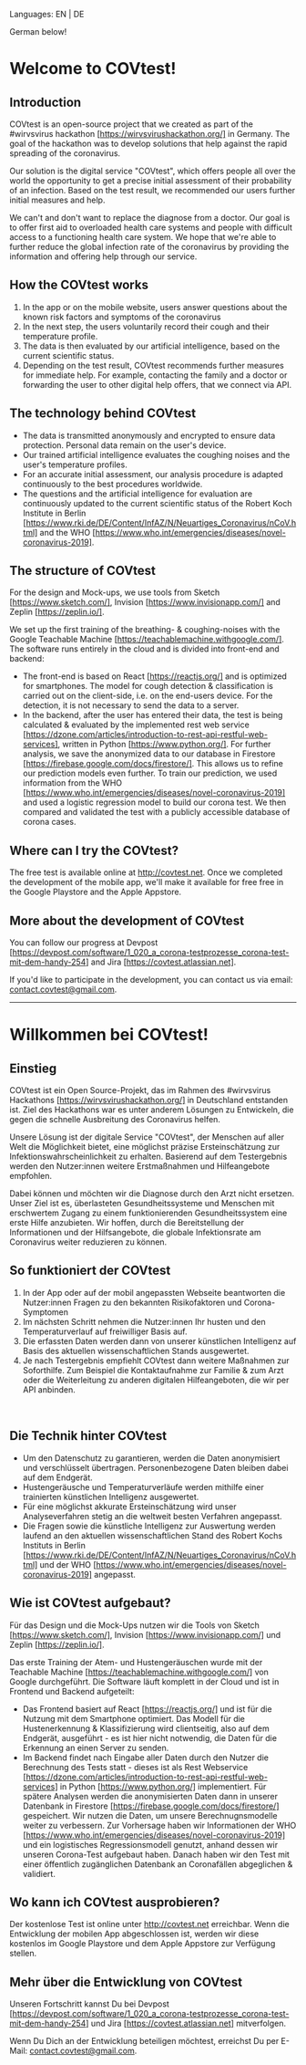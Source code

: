 Languages: EN | DE

German below!


# Welcome to COVtest!


## Introduction
COVtest is an open-source project that we created as part of the #wirvsvirus hackathon [https://wirvsvirushackathon.org/] in Germany.
The goal of the hackathon was to develop solutions that help against the rapid spreading of the coronavirus.

Our solution is the digital service "COVtest", which offers people all over the world the opportunity to get a precise initial assessment of their probability of an infection. Based on the test result, we recommended our users further initial measures and help.

We can't and don't want to replace the diagnose from a doctor. Our goal is to offer first aid to overloaded health care systems and people with difficult access to a functioning health care system. We hope that we're able to further reduce the global infection rate of the coronavirus by providing the information and offering help through our service.


## How the COVtest works
1. In the app or on the mobile website, users answer questions about the known risk factors and symptoms of the coronavirus
2. In the next step, the users voluntarily record their cough and their temperature profile.
3. The data is then evaluated by our artificial intelligence, based on the current scientific status.
4. Depending on the test result, COVtest recommends further measures for immediate help. For example, contacting the family and a doctor or forwarding the user to other digital help offers, that we connect via API.


## The technology behind COVtest
- The data is transmitted anonymously and encrypted to ensure data protection. Personal data remain on the user's device.
- Our trained artificial intelligence evaluates the coughing noises and the user's temperature profiles.
- For an accurate initial assessment, our analysis procedure is adapted continuously to the best procedures worldwide.
- The questions and the artificial intelligence for evaluation are continuously updated to the current scientific status of the Robert Koch Institute in Berlin [https://www.rki.de/DE/Content/InfAZ/N/Neuartiges_Coronavirus/nCoV.html] and the WHO [https://www.who.int/emergencies/diseases/novel-coronavirus-2019].


## The structure of COVtest
For the design and Mock-ups, we use tools from Sketch [https://www.sketch.com/], Invision [https://www.invisionapp.com/] and Zeplin [https://zeplin.io/].

We set up the first training of the breathing- & coughing-noises with the Google Teachable Machine [https://teachablemachine.withgoogle.com/]. The software runs entirely in the cloud and is divided into front-end and backend:

- The front-end is based on React [https://reactjs.org/] and is optimized for smartphones. The model for cough detection & classification is carried out on the client-side, i.e. on the end-users device. For the detection, it is not necessary to send the data to a server.
- In the backend, after the user has entered their data, the test is being calculated & evaluated by the implemented rest web service [https://dzone.com/articles/introduction-to-rest-api-restful-web-services], written in Python [https://www.python.org/]. For further analysis, we save the anonymized data to our database in Firestore [https://firebase.google.com/docs/firestore/]. This allows us to refine our prediction models even further.
To train our prediction, we used information from the WHO [https://www.who.int/emergencies/diseases/novel-coronavirus-2019] and used a logistic regression model to build our corona test. We then compared and validated the test with a publicly accessible database of corona cases.


## Where can I try the COVtest?
The free test is available online at http://covtest.net.
Once we completed the development of the mobile app, we'll make it available for free free in the Google Playstore and the Apple Appstore.


## More about the development of COVtest
You can follow our progress at Devpost [https://devpost.com/software/1_020_a_corona-testprozesse_corona-test-mit-dem-handy-254] and Jira [https://covtest.atlassian.net].

If you'd like to participate in the development, you can contact us via email: contact.covtest@gmail.com.





-------------------------------------------------------------------------------------------------------------------



# Willkommen bei COVtest!


## Einstieg
​COVtest ist ein Open Source-Projekt, das im Rahmen des #wirvsvirus Hackathons [https://wirvsvirushackathon.org/] in Deutschland entstanden ist.
Ziel des Hackathons war es unter anderem Lösungen zu Entwickeln, die gegen die schnelle Ausbreitung des Coronavirus helfen.

Unsere Lösung ist der digitale Service "COVtest", der Menschen auf aller Welt die Möglichkeit bietet, eine möglichst präzise Ersteinschätzung zur Infektionswahrscheinlichkeit zu erhalten. Basierend auf dem Testergebnis werden den Nutzer:innen weitere Erstmaßnahmen und Hilfeangebote empfohlen.

Dabei können und möchten wir die Diagnose durch den Arzt nicht ersetzen. Unser Ziel ist es, überlasteten Gesundheitssysteme und Menschen mit erschwertem Zugang zu einem funktionierenden Gesundheitssystem eine erste Hilfe anzubieten. Wir hoffen, durch die Bereitstellung der Informationen und der Hilfsangebote, die globale Infektionsrate am Coronavirus weiter reduzieren zu können.


## So funktioniert der COVtest
1. In der App oder auf der mobil angepassten Webseite beantworten die Nutzer:innen Fragen zu den bekannten Risikofaktoren und Corona-Symptomen
2. Im nächsten Schritt nehmen die Nutzer:innen Ihr husten und den Temperaturverlauf auf freiwilliger Basis auf.
3. Die erfassten Daten werden dann von unserer künstlichen Intelligenz auf Basis des aktuellen wissenschaftlichen Stands ausgewertet.
4. Je nach Testergebnis empfiehlt COVtest dann weitere Maßnahmen zur Soforthilfe. Zum Beispiel die Kontaktaufnahme zur Familie & zum Arzt oder die Weiterleitung zu anderen digitalen Hilfeangeboten, die wir per API anbinden.

​
## Die Technik hinter COVtest​
- Um den Datenschutz zu garantieren, werden die Daten anonymisiert und verschlüsselt übertragen. Personenbezogene Daten bleiben dabei auf dem Endgerät.
- Hustengeräusche und Temperaturverläufe werden mithilfe einer trainierten künstlichen Intelligenz ausgewertet.
- Für eine möglichst akkurate Ersteinschätzung wird unser Analyseverfahren stetig an die weltweit besten Verfahren angepasst.
- Die Fragen sowie die künstliche Intelligenz zur Auswertung werden laufend an den aktuellen wissenschaftlichen Stand des Robert Kochs Instituts in Berlin [https://www.rki.de/DE/Content/InfAZ/N/Neuartiges_Coronavirus/nCoV.html] und der WHO [https://www.who.int/emergencies/diseases/novel-coronavirus-2019] angepasst.


## Wie ist COVtest aufgebaut?
​Für das Design und die Mock-Ups nutzen wir die Tools von Sketch [https://www.sketch.com/], Invision [https://www.invisionapp.com/] und Zeplin [https://zeplin.io/].

Das erste Training der Atem- und Hustengeräuschen wurde mit der Teachable Machine [https://teachablemachine.withgoogle.com/] von Google durchgeführt.
Die Software läuft komplett in der Cloud und ist in Frontend und Backend aufgeteilt:

- Das Frontend basiert auf React [https://reactjs.org/] und ist für die Nutzung mit dem Smartphone optimiert. Das Modell für die Hustenerkennung & Klassifizierung wird clientseitig, also auf dem Endgerät, ausgeführt - es ist hier nicht notwendig, die Daten für die Erkennung an einen Server zu senden.
- Im Backend findet nach Eingabe aller Daten durch den Nutzer die Berechnung des Tests statt - dieses ist als Rest Webservice [https://dzone.com/articles/introduction-to-rest-api-restful-web-services] in Python [https://www.python.org/] implementiert. Für spätere Analysen werden die anonymisierten Daten dann in unserer Datenbank in Firestore [https://firebase.google.com/docs/firestore/] gespeichert. Wir nutzen die Daten, um unsere Berechnugnsmodelle weiter zu verbessern. 
Zur Vorhersage haben wir Informationen der WHO [https://www.who.int/emergencies/diseases/novel-coronavirus-2019] und ein logistisches Regressionsmodell genutzt, anhand dessen wir unseren Corona-Test aufgebaut haben. Danach haben wir den Test mit einer öffentlich zugänglichen Datenbank an Coronafällen abgeglichen & validiert.​​


## Wo kann ich COVtest ausprobieren?
​Der kostenlose Test ist online unter http://covtest.net erreichbar.
Wenn die Entwicklung der mobilen App abgeschlossen ist, werden wir diese kostenlos im Google Playstore und dem Apple Appstore zur Verfügung stellen.


## Mehr über die Entwicklung von COVtest
Unseren Fortschritt kannst Du bei Devpost [https://devpost.com/software/1_020_a_corona-testprozesse_corona-test-mit-dem-handy-254] und Jira [https://covtest.atlassian.net] mitverfolgen.

Wenn Du Dich an der Entwicklung beteiligen möchtest, erreichst Du per E-Mail: contact.covtest@gmail.com.




